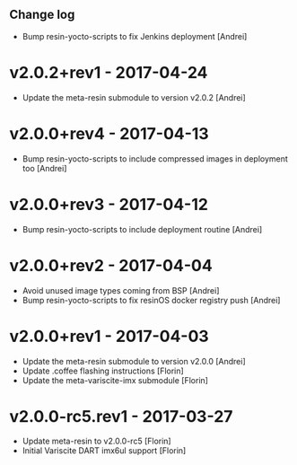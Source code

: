 Change log
-----------

* Bump resin-yocto-scripts to fix Jenkins deployment [Andrei]

# v2.0.2+rev1 - 2017-04-24

* Update the meta-resin submodule to version v2.0.2 [Andrei]

# v2.0.0+rev4 - 2017-04-13

* Bump resin-yocto-scripts to include compressed images in deployment too [Andrei]

# v2.0.0+rev3 - 2017-04-12

* Bump resin-yocto-scripts to include deployment routine [Andrei]

# v2.0.0+rev2 - 2017-04-04

* Avoid unused image types coming from BSP [Andrei]
* Bump resin-yocto-scripts to fix resinOS docker registry push [Andrei]

# v2.0.0+rev1 - 2017-04-03

* Update the meta-resin submodule to version v2.0.0 [Andrei]
* Update .coffee flashing instructions [Florin]
* Update the meta-variscite-imx submodule [Florin]

# v2.0.0-rc5.rev1 - 2017-03-27

* Update meta-resin to v2.0.0-rc5 [Florin]
* Initial Variscite DART imx6ul support [Florin]
